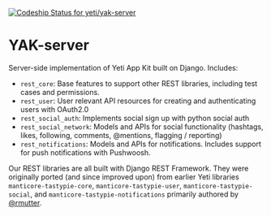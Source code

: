 [ ![Codeship Status for yeti/yak-server](https://codeship.com/projects/b3ae1210-6232-0132-25c2-3a888924fd85/status)](https://codeship.com/projects/52007)

YAK-server
=======================

Server-side implementation of Yeti App Kit built on Django. Includes:

- `rest_core`: Base features to support other REST libraries, including test cases and permissions.
- `rest_user`: User relevant API resources for creating and authenticating users with OAuth2.0
- `rest_social_auth`: Implements social sign up with python social auth
- `rest_social_network`: Models and APIs for social functionality (hashtags, likes, following, comments, @mentions, flagging / reporting)
- `rest_notifications`: Models and APIs for notifications. Includes support for push notifications with Pushwoosh.

Our REST libraries are all built with Django REST Framework. They were originally ported (and since improved upon) from earlier Yeti libraries `manticore-tastypie-core`, `manticore-tastypie-user`, `manticore-tastypie-social`, and `manticore-tastypie-notifications` primarily authored by [@rmutter](https://github.com/rmutter).
